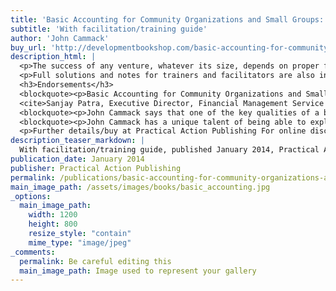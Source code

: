 ```yaml
---
title: 'Basic Accounting for Community Organizations and Small Groups: a practical guide'
subtitle: 'With facilitation/training guide'
author: 'John Cammack'
buy_url: 'http://developmentbookshop.com/basic-accounting-for-community-organizations-and-small-groups'
description_html: |
  <p>The success of any venture, whatever its size, depends on proper financial control. This book offers a step-by-step guide to basic accounting and financial  management techniques. It is written in plain language for people who  have no previous experience of accounting and book-keeping. Using simple  case studies, the author shows how to - construct a budget and cash-flow  forecast; record and control cash payments; draw up an analysed cash  book, and a receipts and payments account; operate a bank account; and  prepare a budget and actual statement. Each section is followed by  activities to practise the material covered.</p>
  <p>Full solutions and notes for trainers and facilitators are also included. Basic Accounting is suitable for training non-governmental organizations in an international  development context. However the procedures described in this book are not specific to development programmes. This book should be useful to any small group that needs to keep accurate records of its financial transactions.</p>
  <h3>Endorsements</h3>
  <blockquote><p>Basic Accounting for Community Organizations and Small Groups is much  needed for the NGO sector. Many organisations are small and therefore  this book fills their need. It is written in a simple manner from a  layman&rsquo;s perspective, and will be very useful. This book can be  summarised as &ldquo;the power of keeping things simple</p>
  <cite>Sanjay Patra, Executive Director, Financial Management Service Foundation, New Delhi</cite></blockquote>
  <blockquote><p>John Cammack says that one of the key qualities of a book-keeper or  treasurer for a community organization is being &ldquo;able to explain  financial matters to those who have less experience&rdquo;.  John just does  that in this book.  He sets out clearly how anyone, whether they have  previous experience of finance or not, can follow simple steps to keep  good accounts. This books shows that managing money well can be simple  and is possible for everyone and every group.</p><cite>Tim Boyes-Watson, Director of Mango (Management Accounting for NGOs)</cite></blockquote>
  <blockquote><p>John Cammack has a unique talent of being able to explain complex  accounting in an engaging and accessible manner. This is another  invaluable tool for small organizations that are striving to achieve  good financial management.</p><cite>Neil Jennings, Founder of Accounting for International Development</cite></blockquote>
  <p>Further details/buy at Practical Action Publishing For online discount and a <em>further exclusive 10% discount </em>enter the code <strong>CAMM2012</strong> on the order form. </p><p>Also available through online booksellers</p><p><strong><a href="http://developmentbookshop.com/cammack-special-offer" target="_blank">Special offer: buy all three Practical Action books for &pound;30</a></strong></p>
description_teaser_markdown: |
  With facilitation/training guide, published January 2014, Practical Action Publishing  The success of any venture, whatever its size, depends on proper financial control. This book offers a step-by-step guide to basic accounting and financial management techniques. It is written in plain language for people who have no previous experience of accounting and book-keeping. Full solutions and notes for trainers and facilitators are also included.
publication_date: January 2014
publisher: Practical Action Publishing
permalink: /publications/basic-accounting-for-community-organizations-and-small-groups/
main_image_path: /assets/images/books/basic_accounting.jpg
_options:
  main_image_path:
    width: 1200
    height: 800
    resize_style: "contain"
    mime_type: "image/jpeg"
_comments:
  permalink: Be careful editing this
  main_image_path: Image used to represent your gallery
---
```


